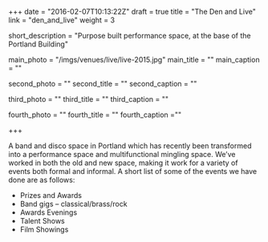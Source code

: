 +++
date = "2016-02-07T10:13:22Z"
draft = true
title = "The Den and Live"
link = "den_and_live"
weight = 3

short_description = "Purpose built performance space, at the base of the Portland Building"

main_photo = "/imgs/venues/live/live-2015.jpg"
main_title = ""
main_caption = ""

second_photo = ""
second_title = ""
second_caption = ""

third_photo = ""
third_title = ""
third_caption = ""

fourth_photo = ""
fourth_title = ""
fourth_caption =""

+++

A band and disco space in Portland which has recently been transformed into a
performance space and multifunctional mingling space. We’ve worked in both the
old and new space, making it work for a variety of events both formal and
informal. A short list of some of the events we have done are as follows:

- Prizes and Awards
- Band gigs – classical/brass/rock
- Awards Evenings
- Talent Shows
- Film Showings
